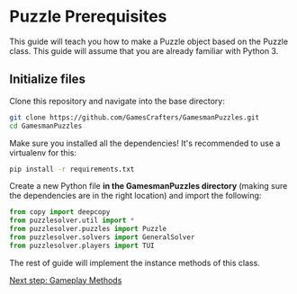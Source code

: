 # Puzzle Prerequisites
This guide will teach you how to make a Puzzle object based on the Puzzle class. This guide will assume that you are already familiar with Python 3.

## Initialize files
Clone this repository and navigate into the base directory: 

```bash
git clone https://github.com/GamesCrafters/GamesmanPuzzles.git
cd GamesmanPuzzles
```

Make sure you installed all the dependencies! It's recommended to use a virtualenv for this:
```bash
pip install -r requirements.txt
```

Create a new Python file **in the GamesmanPuzzles directory** (making sure the dependencies are in the right location) and import the following:
```python
from copy import deepcopy
from puzzlesolver.util import *
from puzzlesolver.puzzles import Puzzle
from puzzlesolver.solvers import GeneralSolver
from puzzlesolver.players import TUI
```

The rest of guide will implement the instance methods of this class.

[Next step: Gameplay Methods](01_Gameplay_Methods.md)
